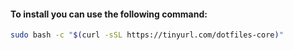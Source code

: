 #### To install you can use the following command:

```bash
sudo bash -c "$(curl -sSL https://tinyurl.com/dotfiles-core)"

